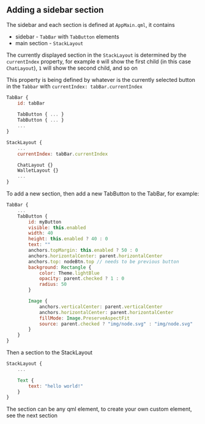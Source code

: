 ## Adding a sidebar section

The sidebar and each section is defined at `AppMain.qml`, it contains

* sidebar - `TabBar` with `TabButton` elements
* main section - `StackLayout`

The currently displayed section in the `StackLayout` is determined by the `currentIndex` property, for example `0` will show the first child (in this case `ChatLayout`), `1` will show the second child, and so on

This property is being defined by whatever is the currently selected button in the `Tabbar` with `currentIndex: tabBar.currentIndex`

```qml
TabBar {
    id: tabBar
    
    TabButton { ... }
    TabButton { ... }
    ...
}

StackLayout {
    ...
    currentIndex: tabBar.currentIndex

    ChatLayout {}
    WalletLayout {}
    ...
}
```

To add a new section, then add a new TabButton to the TabBar, for example:

```qml
TabBar {
    ...
    TabButton {
        id: myButton
        visible: this.enabled
        width: 40
        height: this.enabled ? 40 : 0
        text: ""
        anchors.topMargin: this.enabled ? 50 : 0
        anchors.horizontalCenter: parent.horizontalCenter
        anchors.top: nodeBtn.top // needs to be previous button
        background: Rectangle {
            color: Theme.lightBlue
            opacity: parent.checked ? 1 : 0
            radius: 50
        }

        Image {
            anchors.verticalCenter: parent.verticalCenter
            anchors.horizontalCenter: parent.horizontalCenter
            fillMode: Image.PreserveAspectFit
            source: parent.checked ? "img/node.svg" : "img/node.svg"
        }
    }
}
```

Then a section to the StackLayout

```qml
StackLayout {
    ...

    Text {
        text: "hello world!"
    }
}
```

The section can be any qml element, to create your own custom element, see the next section
